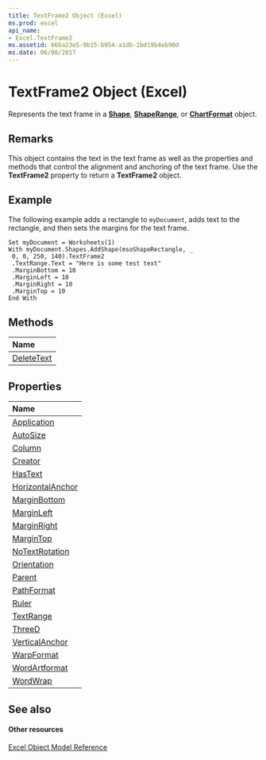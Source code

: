 ```yaml
---
title: TextFrame2 Object (Excel)
ms.prod: excel
api_name:
- Excel.TextFrame2
ms.assetid: 66ba23e5-9b15-b954-a1db-1bd19b4eb90d
ms.date: 06/08/2017
---
```



# TextFrame2 Object (Excel)

Represents the text frame in a **[Shape](shape-object-excel.md)**, **[ShapeRange](shaperange-object-excel.md)**, or **[ChartFormat](chartformat-object-excel.md)** object.


## Remarks

This object contains the text in the text frame as well as the properties and methods that control the alignment and anchoring of the text frame. Use the **TextFrame2** property to return a **TextFrame2** object.


## Example

The following example adds a rectangle to  `myDocument`, adds text to the rectangle, and then sets the margins for the text frame.


```
Set myDocument = Worksheets(1) 
With myDocument.Shapes.AddShape(msoShapeRectangle, _ 
 0, 0, 250, 140).TextFrame2 
 .TextRange.Text = "Here is some test text" 
 .MarginBottom = 10 
 .MarginLeft = 10 
 .MarginRight = 10 
 .MarginTop = 10 
End With
```


## Methods



|**Name**|
|:-----|
|[DeleteText](textframe2-deletetext-method-excel.md)|

## Properties



|**Name**|
|:-----|
|[Application](textframe2-application-property-excel.md)|
|[AutoSize](textframe2-autosize-property-excel.md)|
|[Column](textframe2-column-property-excel.md)|
|[Creator](textframe2-creator-property-excel.md)|
|[HasText](textframe2-hastext-property-excel.md)|
|[HorizontalAnchor](textframe2-horizontalanchor-property-excel.md)|
|[MarginBottom](textframe2-marginbottom-property-excel.md)|
|[MarginLeft](textframe2-marginleft-property-excel.md)|
|[MarginRight](textframe2-marginright-property-excel.md)|
|[MarginTop](textframe2-margintop-property-excel.md)|
|[NoTextRotation](textframe2-notextrotation-property-excel.md)|
|[Orientation](textframe2-orientation-property-excel.md)|
|[Parent](textframe2-parent-property-excel.md)|
|[PathFormat](textframe2-pathformat-property-excel.md)|
|[Ruler](textframe2-ruler-property-excel.md)|
|[TextRange](textframe2-textrange-property-excel.md)|
|[ThreeD](textframe2-threed-property-excel.md)|
|[VerticalAnchor](textframe2-verticalanchor-property-excel.md)|
|[WarpFormat](textframe2-warpformat-property-excel.md)|
|[WordArtformat](textframe2-wordartformat-property-excel.md)|
|[WordWrap](textframe2-wordwrap-property-excel.md)|

## See also


#### Other resources


[Excel Object Model Reference](http://msdn.microsoft.com/library/11ea8598-8a20-92d5-f98b-0da04263bf2c%28Office.15%29.aspx)
